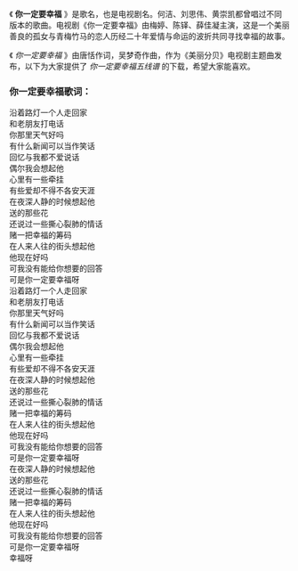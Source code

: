 

《 **你一定要幸福**
》是歌名，也是电视剧名。何洁、刘思伟、黄崇凯都曾唱过不同版本的歌曲。电视剧《你一定要幸福》由梅婷、陈铎、薛佳凝主演，这是一个美丽善良的孤女与青梅竹马的恋人历经二十年爱情与命运的波折共同寻找幸福的故事。

《 _你一定要幸福_ 》由唐恬作词，吴梦奇作曲，作为《美丽分贝》电视剧主题曲发布，以下为大家提供了 _你一定要幸福五线谱_ 的下载，希望大家能喜欢。

### 你一定要幸福歌词：

沿着路灯一个人走回家  
和老朋友打电话  
你那里天气好吗  
有什么新闻可以当作笑话  
回忆与我都不爱说话  
偶尔我会想起他  
心里有一些牵挂  
有些爱却不得不各安天涯  
在夜深人静的时候想起他  
送的那些花  
还说过一些撕心裂肺的情话  
赌一把幸福的筹码  
在人来人往的街头想起他  
他现在好吗  
可我没有能给你想要的回答  
可是你一定要幸福呀  
沿着路灯一个人走回家  
和老朋友打电话  
你那里天气好吗  
有什么新闻可以当作笑话  
回忆与我都不爱说话  
偶尔我会想起他  
心里有一些牵挂  
有些爱却不得不各安天涯  
在夜深人静的时候想起他  
送的那些花  
还说过一些撕心裂肺的情话  
赌一把幸福的筹码  
在人来人往的街头想起他  
他现在好吗  
可我没有能给你想要的回答  
可是你一定要幸福呀  
在夜深人静的时候想起他  
送的那些花  
还说过一些撕心裂肺的情话  
赌一把幸福的筹码  
在人来人往的街头想起他  
他现在好吗  
可我没有能给你想要的回答  
可是你一定要幸福呀  
幸福呀

